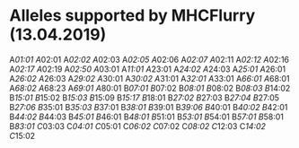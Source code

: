 # Alleles supported by MHCFlurry (13.04.2019)

A*01:01
A*02:01
A*02:02
A*02:03
A*02:05
A*02:06
A*02:07
A*02:11
A*02:12
A*02:16
A*02:17
A*02:19
A*02:50
A*03:01
A*11:01
A*23:01
A*24:02
A*24:03
A*25:01
A*26:01
A*26:02
A*26:03
A*29:02
A*30:01
A*30:02
A*31:01
A*32:01
A*33:01
A*66:01
A*68:01
A*68:02
A*68:23
A*69:01
A*80:01
B*07:01
B*07:02
B*08:01
B*08:02
B*08:03
B*14:02
B*15:01
B*15:02
B*15:03
B*15:09
B*15:17
B*18:01
B*27:02
B*27:03
B*27:04
B*27:05
B*27:06
B*35:01
B*35:03
B*37:01
B*38:01
B*39:01
B*39:06
B*40:01
B*40:02
B*42:01
B*44:02
B*44:03
B*45:01
B*46:01
B*48:01
B*51:01
B*53:01
B*54:01
B*57:01
B*58:01
B*83:01
C*03:03
C*04:01
C*05:01
C*06:02
C*07:02
C*08:02
C*12:03
C*14:02
C*15:02
